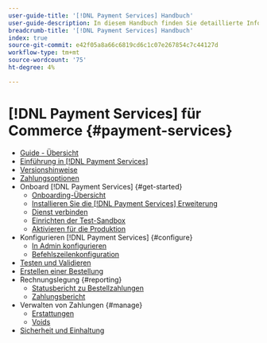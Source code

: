 ```yaml
---
user-guide-title: '[!DNL Payment Services] Handbuch'
user-guide-description: In diesem Handbuch finden Sie detaillierte Informationen zum Installieren und Konfigurieren von [!DNL Payment Services] für Ihren Adobe Commerce- oder Magento Open Source-Store.
breadcrumb-title: '[!DNL Payment Services] Handbuch'
index: true
source-git-commit: e42f05a8a66c6819cd6c1c07e267854c7c44127d
workflow-type: tm+mt
source-wordcount: '75'
ht-degree: 4%

---
```



# [!DNL Payment Services] für Commerce {#payment-services}

- [Guide - Übersicht](guide-overview.md)
- [Einführung in [!DNL Payment Services]](overview.md)
- [Versionshinweise](release-notes.md)
- [Zahlungsoptionen](payments-options.md)
- Onboard [!DNL Payment Services] {#get-started}
   - [Onboarding-Übersicht](onboard.md)
   - [Installieren Sie die [!DNL Payment Services] Erweiterung](install.md)
   - [Dienst verbinden](connect.md)
   - [Einrichten der Test-Sandbox](sandbox.md)
   - [Aktivieren für die Produktion](production.md)
- Konfigurieren [!DNL Payment Services] {#configure}
   - [In Admin konfigurieren](configure-admin.md)
   - [Befehlszeilenkonfiguration](configure-cli.md)
- [Testen und Validieren](test-validate.md)
- [Erstellen einer Bestellung](create-order.md)
- Rechnungslegung {#reporting}
   - [Statusbericht zu Bestellzahlungen](order-payment-status.md)
   - [Zahlungsbericht](payouts.md)
- Verwalten von Zahlungen {#manage}
   - [Erstattungen](refunds.md)
   - [Voids](voids.md)
- [Sicherheit und Einhaltung](security.md)

